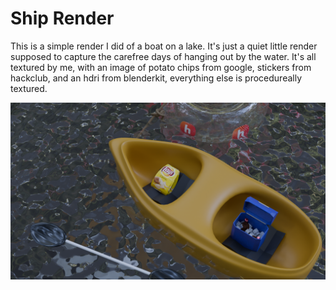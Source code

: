 # Ship Render

This is a simple render I did of a boat on a lake. It's just a quiet little render supposed to capture the carefree days of hanging out by the water. It's all textured by me, with an image of potato chips from google, stickers from hackclub, and an hdri from blenderkit, everything else is procedureally textured.

![render](render.png)

